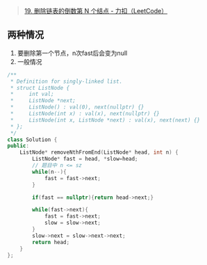 > [19. 删除链表的倒数第 N 个结点 - 力扣（LeetCode）](https://leetcode.cn/problems/remove-nth-node-from-end-of-list/description/)

## 两种情况

1. 要删除第一个节点，n次fast后会变为null
2. 一般情况

```C++
/**
 * Definition for singly-linked list.
 * struct ListNode {
 *     int val;
 *     ListNode *next;
 *     ListNode() : val(0), next(nullptr) {}
 *     ListNode(int x) : val(x), next(nullptr) {}
 *     ListNode(int x, ListNode *next) : val(x), next(next) {}
 * };
 */
class Solution {
public:
    ListNode* removeNthFromEnd(ListNode* head, int n) {
        ListNode* fast = head, *slow=head;
        // 题目中 n <= sz
        while(n--){
            fast = fast->next;
        }

        if(fast == nullptr){return head->next;}

        while(fast->next){
            fast = fast->next;
            slow = slow->next;
        }
        slow->next = slow->next->next;
        return head;
    }
};
```